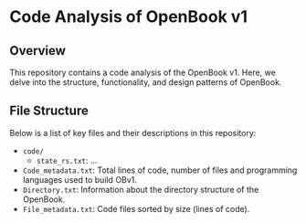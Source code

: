 # Code Analysis of OpenBook v1

## Overview
This repository contains a code analysis of the OpenBook v1. Here, we delve into the structure, functionality, and design patterns of OpenBook.

## File Structure
Below is a list of key files and their descriptions in this repository:

- `code/`
  - `state_rs.txt`: ...
- `Code_metadata.txt`: Total lines of code, number of files and programming languages used to build OBv1.
- `Directory.txt`: Information about the directory structure of the OpenBook.
- `File_metadata.txt`: Code files sorted by size (lines of code).
